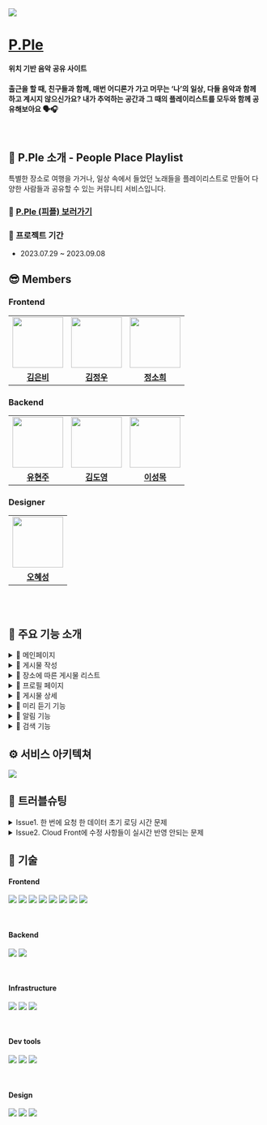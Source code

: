   <img src="https://file.notion.so/f/f/07023ed1-1f46-41e9-bb9a-4c2d8251cca4/6ce6c9ac-7c21-4c09-a3f2-8fecf97bed55/04.png?id=5a7b35ae-7602-42f6-8c1b-c2fa3b651084&table=block&spaceId=07023ed1-1f46-41e9-bb9a-4c2d8251cca4&expirationTimestamp=1694239200000&signature=_3pskICKYrPhQlVCmo7TGnorArOtlrFHGu9KTms2q5g&downloadName=04.png"/>
  
  <br />
  
# [P.Ple](https://pple.today)

<b>위치 기반 음악 공유 사이트</b>

#### 출근을 할 때, 친구들과 함께, 매번 어디론가 가고 머무는 ‘나’의 일상, 다들 음악과 함께 하고 계시지 않으신가요? 내가 추억하는 공간과 그 때의 플레이리스트를 모두와 함께 공유해보아요 🗣️🎧

<br />

## 💜 P.Ple 소개 - People Place Playlist


특별한 장소로 여행을 가거나, 일상 속에서 들었던 노래들을 플레이리스트로 만들어 다양한 사람들과 공유할 수 있는 커뮤니티 서비스입니다.

### 🔗 **[P.Ple (피플) 보러가기](https://pple.today)**

### 📆 프로젝트 기간

-   2023.07.29 ~ 2023.09.08

## 😎 Members

### Frontend

<table>
  <tr>
    <td align="center"><a href="https://github.com/Aurora-in-Wonderland"><img src="https://avatars.githubusercontent.com/u/99107568?v=4" width="100px" /></a></td>
    <td align="center"><a href="https://github.com/ownage2"><img src="https://avatars.githubusercontent.com/u/121753617?v=4" 
    width="100px" /></a></td>
    <td align="center"><a href="https://github.com/heexohee"><img src="https://user-images.githubusercontent.com/90495580/169259379-a913dd30-fa7f-4309-af30-9bd94c9608a6.png" width="100px" /></a></td>
  </tr>
   <tr>
    <td align="center"><b><a href="https://github.com/Aurora-in-Wonderland">김은비</a></b></td>
    <td align="center"><b><a href="https://github.com/ownage2">김정우</a></b></td>
    <td align="center"><b><a href="https://github.com/heexohee">정소희</a></b></td>
  </tr>
</table>

### Backend

<table>

  <tr>
    <td align="center"><a href="https://github.com/hyunJuS2"><img src="https://avatars.githubusercontent.com/u/134916809?v=4" width="100px" /></a></td>
    <td align="center"><a href="https://github.com/mabyoungg"><img src="https://avatars.githubusercontent.com/u/131260371?v=4" 
    width="100px" /></a></td>
    <td align="center"><a href="https://github.com/REWELLGOM"><img src="https://avatars.githubusercontent.com/u/129605750?v=4" width="100px" /></a></td>
  </tr>
   <tr>
    <td align="center"><b><a href="https://github.com/hyunJuS2">유현주</a></b></td>
    <td align="center"><b><a href="https://github.com/mabyoungg">김도영</a></b></td>
    <td align="center"><b><a href="https://github.com/REWELLGOM">이성목</a></b></td>
  </tr>
</table>

### Designer

<table>

  <tr>
    <td align="center"><a href="https://github.com/llama-ste"><img src="" width="100px" /></a></td>
   
  </tr>
   <tr>
    <td align="center"><b><a href="https://github.com/Aurora-in-Wonderland">오혜성</a></b></td>
  </tr>
</table>

<br/>
<br/>

## 💜 주요 기능 소개

<details>
<summary>📌 메인페이지</summary>

-   인기 포스팅, 추천 플레이리스트 등 P.Ple의 주 컨텐츠들을 확인할 수 있습니다.
<table>
  <tr>
    <td align="center"><img src="https://file.notion.so/f/f/07023ed1-1f46-41e9-bb9a-4c2d8251cca4/44775701-f78f-4541-8277-a8488c446f52/%E1%84%86%E1%85%A9%E1%86%A8_%E1%84%92%E1%85%A9%E1%86%B701.png?id=3ab67afe-993b-4d4d-9a77-2cfe69c2df66&table=block&spaceId=07023ed1-1f46-41e9-bb9a-4c2d8251cca4&expirationTimestamp=1694232000000&signature=g4nmsgH0dNXW0hf_y-HgRjqGUML3U0NQsYf4j7d62XQ&downloadName=%E1%84%86%E1%85%A9%E1%86%A8_%E1%84%92%E1%85%A9%E1%86%B701.png" width="100%" /></a></td>
    <td align="center"><img src="https://file.notion.so/f/f/07023ed1-1f46-41e9-bb9a-4c2d8251cca4/b7d0b4bc-6bfb-44e7-91f9-8ad650513e31/%E1%84%86%E1%85%A9%E1%86%A8_%E1%84%92%E1%85%A9%E1%86%B702.png?id=ce5e0996-5c1f-4e06-8ebe-4190dc8236f4&table=block&spaceId=07023ed1-1f46-41e9-bb9a-4c2d8251cca4&expirationTimestamp=1694232000000&signature=tag667tw4xeBp0Nl5FBjNospmBvcPHlPlibOrKJPlYI&downloadName=%E1%84%86%E1%85%A9%E1%86%A8_%E1%84%92%E1%85%A9%E1%86%B702.png" width="100%" /></a></td>
    <td align="center"><img src="https://file.notion.so/f/f/07023ed1-1f46-41e9-bb9a-4c2d8251cca4/df980c54-5558-4f08-a56d-0d3ef4027a84/%E1%84%86%E1%85%A9%E1%86%A8_%E1%84%92%E1%85%A9%E1%86%B703.png?id=25297b48-9898-4941-a853-b9254b51c3a8&table=block&spaceId=07023ed1-1f46-41e9-bb9a-4c2d8251cca4&expirationTimestamp=1694232000000&signature=EswMjY7I7GsyxOPdxlpCJ-GLAgyOAoPfGVOYnvz-5K8&downloadName=%E1%84%86%E1%85%A9%E1%86%A8_%E1%84%92%E1%85%A9%E1%86%B703.png" width="100%" /></a></td>   
  </tr>
</table>
</details>

<details>
<summary>📌 게시물 작성</summary>

-   장소 검색, 노래 검색을 이용해 해당 장소에 어울리는 플레이 리스트를 담아 게시물을 작성할 수 있습니다.
<table>
  <tr>
    <td align="center"><img src="https://file.notion.so/f/f/07023ed1-1f46-41e9-bb9a-4c2d8251cca4/5a413cf0-d3f3-4fff-b6d6-51e1d59dd443/%E1%84%86%E1%85%A9%E1%86%A8_%E1%84%80%E1%85%A6%E1%84%89%E1%85%B5%E1%84%86%E1%85%AE%E1%86%AF%E1%84%8C%E1%85%A1%E1%86%A8%E1%84%89%E1%85%A5%E1%86%BC01_2.png?id=f2491227-1458-4685-922a-df94c975f39b&table=block&spaceId=07023ed1-1f46-41e9-bb9a-4c2d8251cca4&expirationTimestamp=1694232000000&signature=ZcrwpoefCDKbMspix5BkQypCdvCRNj46B6mBLfxyMBY&downloadName=%E1%84%86%E1%85%A9%E1%86%A8_%E1%84%80%E1%85%A6%E1%84%89%E1%85%B5%E1%84%86%E1%85%AE%E1%86%AF%E1%84%8C%E1%85%A1%E1%86%A8%E1%84%89%E1%85%A5%E1%86%BC01_2.png" width="100%" /></a></td>
    <td align="center"><img src="https://file.notion.so/f/f/07023ed1-1f46-41e9-bb9a-4c2d8251cca4/b88efbd9-1eaa-41b4-9e69-dd8278214efe/%E1%84%86%E1%85%A9%E1%86%A8_%E1%84%8C%E1%85%B5%E1%84%83%E1%85%A9%E1%84%91%E1%85%A6%E1%84%8B%E1%85%B5%E1%84%8C%E1%85%B5_%E1%84%91%E1%85%B5%E1%86%AB_2.png?id=2df42b6c-0400-46a3-a200-06100de75cfb&table=block&spaceId=07023ed1-1f46-41e9-bb9a-4c2d8251cca4&expirationTimestamp=1694232000000&signature=P0l6Zep4wwUjEcGhB4uDaOAuSaYkKrEtl4hfpXGMZIw&downloadName=%E1%84%86%E1%85%A9%E1%86%A8_%E1%84%8C%E1%85%B5%E1%84%83%E1%85%A9%E1%84%91%E1%85%A6%E1%84%8B%E1%85%B5%E1%84%8C%E1%85%B5_%E1%84%91%E1%85%B5%E1%86%AB_2.png" width="100%" /></a></td>
    <td align="center"><img src="https://file.notion.so/f/f/07023ed1-1f46-41e9-bb9a-4c2d8251cca4/c726f297-75e8-418b-8640-f288ce0a8a5a/%E1%84%86%E1%85%A9%E1%86%A8_%E1%84%80%E1%85%A6%E1%84%89%E1%85%B5%E1%84%86%E1%85%AE%E1%86%AF%E1%84%8C%E1%85%A1%E1%86%A8%E1%84%89%E1%85%A5%E1%86%BC_03_2.png?id=128b8d87-49c5-40e4-8096-b5b09df1f484&table=block&spaceId=07023ed1-1f46-41e9-bb9a-4c2d8251cca4&expirationTimestamp=1694232000000&signature=Q8cjhBaaAf_4fNEmRZBNSLMMqFNMbWSse-whsQcR_wU&downloadName=%E1%84%86%E1%85%A9%E1%86%A8_%E1%84%80%E1%85%A6%E1%84%89%E1%85%B5%E1%84%86%E1%85%AE%E1%86%AF%E1%84%8C%E1%85%A1%E1%86%A8%E1%84%89%E1%85%A5%E1%86%BC_03_2.png" width="100%" /></a></td>
    <td align="center"><img src="https://file.notion.so/f/f/07023ed1-1f46-41e9-bb9a-4c2d8251cca4/31828d6e-70b5-44d4-ac3a-8bdc765074dc/%E1%84%86%E1%85%A9%E1%86%A8_%E1%84%80%E1%85%A6%E1%84%89%E1%85%B5%E1%84%86%E1%85%AE%E1%86%AF%E1%84%8C%E1%85%A1%E1%86%A8%E1%84%89%E1%85%A5%E1%86%BC_04_2.png?id=eb0132bf-d382-445d-8938-ebc5a20b2170&table=block&spaceId=07023ed1-1f46-41e9-bb9a-4c2d8251cca4&expirationTimestamp=1694232000000&signature=fOHqHoBfBTQ4GLMAfo-5oDAQNu7zw7ziYHdLQFQf_OE&downloadName=%E1%84%86%E1%85%A9%E1%86%A8_%E1%84%80%E1%85%A6%E1%84%89%E1%85%B5%E1%84%86%E1%85%AE%E1%86%AF%E1%84%8C%E1%85%A1%E1%86%A8%E1%84%89%E1%85%A5%E1%86%BC_04_2.png" width="100%" /></a></td>
  </tr>
</table>
</details>

<details>
<summary>📌 장소에 따른 게시물 리스트</summary>

-   GPS 기능을 통해 현재 내 위치 주변이나 특정 장소를 검색하여 그 주변의 작성된 게시물을 확인할 수 있습니다.

<table>
  <tr>
    <td align="center"><img src="https://file.notion.so/f/f/07023ed1-1f46-41e9-bb9a-4c2d8251cca4/5a413cf0-d3f3-4fff-b6d6-51e1d59dd443/%E1%84%86%E1%85%A9%E1%86%A8_%E1%84%80%E1%85%A6%E1%84%89%E1%85%B5%E1%84%86%E1%85%AE%E1%86%AF%E1%84%8C%E1%85%A1%E1%86%A8%E1%84%89%E1%85%A5%E1%86%BC01_2.png?id=f2491227-1458-4685-922a-df94c975f39b&table=block&spaceId=07023ed1-1f46-41e9-bb9a-4c2d8251cca4&expirationTimestamp=1694232000000&signature=ZcrwpoefCDKbMspix5BkQypCdvCRNj46B6mBLfxyMBY&downloadName=%E1%84%86%E1%85%A9%E1%86%A8_%E1%84%80%E1%85%A6%E1%84%89%E1%85%B5%E1%84%86%E1%85%AE%E1%86%AF%E1%84%8C%E1%85%A1%E1%86%A8%E1%84%89%E1%85%A5%E1%86%BC01_2.png" width="100%" /></a></td>
    <td align="center"><img src="https://file.notion.so/f/f/07023ed1-1f46-41e9-bb9a-4c2d8251cca4/b88efbd9-1eaa-41b4-9e69-dd8278214efe/%E1%84%86%E1%85%A9%E1%86%A8_%E1%84%8C%E1%85%B5%E1%84%83%E1%85%A9%E1%84%91%E1%85%A6%E1%84%8B%E1%85%B5%E1%84%8C%E1%85%B5_%E1%84%91%E1%85%B5%E1%86%AB_2.png?id=2df42b6c-0400-46a3-a200-06100de75cfb&table=block&spaceId=07023ed1-1f46-41e9-bb9a-4c2d8251cca4&expirationTimestamp=1694232000000&signature=P0l6Zep4wwUjEcGhB4uDaOAuSaYkKrEtl4hfpXGMZIw&downloadName=%E1%84%86%E1%85%A9%E1%86%A8_%E1%84%8C%E1%85%B5%E1%84%83%E1%85%A9%E1%84%91%E1%85%A6%E1%84%8B%E1%85%B5%E1%84%8C%E1%85%B5_%E1%84%91%E1%85%B5%E1%86%AB_2.png" width="100%" /></a></td>
   
  </tr>
   <!-- <tr>
    <td align="center"><b>메인페이지1</b></td>
    <td align="center"><b>오혜성</b></td>
    <td align="center"><b>오혜성</b></td>
  </tr> -->
</table>

-   GPS 기능을 통해 현재 내 위치 주변이나 특정 장소를 검색하여 그 주변의 작성된 게시물을 확인할 수 있습니다.
</details>

<details>
<summary>📌 프로필 페이지</summary>

-   내 프로필과 회원 정보를 수정할 수 있고, 내 포스팅, 팔로워, 댓글 등을 한 눈에 보고 관리할 수 있습니다.
-   다른 사람의 프로필의 경우 포스팅, 팔로워를 확인할 수 있습니다.

<table>
  <tr>
    <td align="center"><img src="https://file.notion.so/f/f/07023ed1-1f46-41e9-bb9a-4c2d8251cca4/7ccf3fdc-01cc-4b1d-9e22-a3e4968c4d6e/%E1%84%86%E1%85%A1%E1%84%8B%E1%85%B5%E1%84%91%E1%85%A6%E1%84%8B%E1%85%B5%E1%84%8C%E1%85%B5_%E1%84%89%E1%85%A1%E1%86%BC%E1%84%89%E1%85%A6_%E1%84%91%E1%85%B5%E1%84%91%E1%85%B3%E1%86%AF%E1%84%85%E1%85%A5.png?id=99822b1e-173d-418b-9d4f-b41444b19147&table=block&spaceId=07023ed1-1f46-41e9-bb9a-4c2d8251cca4&expirationTimestamp=1694232000000&signature=puXKnySAjbdCT_v3dmcvzeUAtKBfde9NkolXH28IlSI&downloadName=%E1%84%86%E1%85%A1%E1%84%8B%E1%85%B5%E1%84%91%E1%85%A6%E1%84%8B%E1%85%B5%E1%84%8C%E1%85%B5_%E1%84%89%E1%85%A1%E1%86%BC%E1%84%89%E1%85%A6_%E1%84%91%E1%85%B5%E1%84%91%E1%85%B3%E1%86%AF%E1%84%85%E1%85%A5.png" width="100%" /></a></td>
    <td align="center"><img src="https://file.notion.so/f/f/07023ed1-1f46-41e9-bb9a-4c2d8251cca4/475f6153-cd46-4532-9f26-d35f5ccd2c2d/%E1%84%86%E1%85%A1%E1%84%8B%E1%85%B5%E1%84%91%E1%85%A6%E1%84%8B%E1%85%B5%E1%84%8C%E1%85%B5_%E1%84%89%E1%85%A1%E1%86%BC%E1%84%89%E1%85%A6_%E1%84%83%E1%85%A2%E1%86%BA%E1%84%80%E1%85%B3%E1%86%AF.png?id=0529f24e-f676-4f16-8329-2099c390a7a9&table=block&spaceId=07023ed1-1f46-41e9-bb9a-4c2d8251cca4&expirationTimestamp=1694232000000&signature=93AHoD-lzG-hDMlZW4Kxln-Qd6LU5CXu9LWg4i2iMEY&downloadName=%E1%84%86%E1%85%A1%E1%84%8B%E1%85%B5%E1%84%91%E1%85%A6%E1%84%8B%E1%85%B5%E1%84%8C%E1%85%B5_%E1%84%89%E1%85%A1%E1%86%BC%E1%84%89%E1%85%A6_%E1%84%83%E1%85%A2%E1%86%BA%E1%84%80%E1%85%B3%E1%86%AF.png" width="100%" /></a></td>
    <td align="center"><img src="https://file.notion.so/f/f/07023ed1-1f46-41e9-bb9a-4c2d8251cca4/a866a81a-4c93-4a87-939e-06f0fdc4a14a/%E1%84%86%E1%85%A9%E1%86%A8_%E1%84%91%E1%85%B3%E1%84%85%E1%85%A9%E1%84%91%E1%85%B5%E1%86%AF%E1%84%89%E1%85%AE%E1%84%8C%E1%85%A5%E1%86%BC.png?id=92c3b82e-a00d-403a-b0a2-7f4cdcf30099&table=block&spaceId=07023ed1-1f46-41e9-bb9a-4c2d8251cca4&expirationTimestamp=1694232000000&signature=vxI6_oAR-d8h1Nc4hjJUTdhbfHJZNcBwRV9diB9l1W8&downloadName=%E1%84%86%E1%85%A9%E1%86%A8_%E1%84%91%E1%85%B3%E1%84%85%E1%85%A9%E1%84%91%E1%85%B5%E1%86%AF%E1%84%89%E1%85%AE%E1%84%8C%E1%85%A5%E1%86%BC.png" width="100%" /></a></td>
   
  </tr>
</table>
<table>
  <tr>
    <td align="center"><img src="https://file.notion.so/f/f/07023ed1-1f46-41e9-bb9a-4c2d8251cca4/bd159fc3-3df2-4722-aa77-b0ae84a8cf04/%E1%84%86%E1%85%A9%E1%86%A8_%E1%84%86%E1%85%A1%E1%84%8B%E1%85%B5%E1%84%91%E1%85%A6%E1%84%8B%E1%85%B5%E1%84%8C%E1%85%B5_01.png?id=2f080183-709f-4614-9cad-60f264a9496e&table=block&spaceId=07023ed1-1f46-41e9-bb9a-4c2d8251cca4&expirationTimestamp=1694232000000&signature=GmrGmi2Sd2iE-kpoeuxUT2YjU_8jOEEdHfZG23ZUeAM&downloadName=%E1%84%86%E1%85%A9%E1%86%A8_%E1%84%86%E1%85%A1%E1%84%8B%E1%85%B5%E1%84%91%E1%85%A6%E1%84%8B%E1%85%B5%E1%84%8C%E1%85%B5_01.png" width="100%" /></a></td>
    <td align="center"><img src="https://file.notion.so/f/f/07023ed1-1f46-41e9-bb9a-4c2d8251cca4/2e4cca0d-0806-4e49-8f73-340d580604cb/%E1%84%86%E1%85%A9%E1%86%A8_%E1%84%86%E1%85%A1%E1%84%8B%E1%85%B5%E1%84%91%E1%85%A6%E1%84%8B%E1%85%B5%E1%84%8C%E1%85%B502.png?id=3291d8e3-32d4-428b-97c1-d261c96677c1&table=block&spaceId=07023ed1-1f46-41e9-bb9a-4c2d8251cca4&expirationTimestamp=1694232000000&signature=2UMOTpcL-ngge_Kdx_cPkmYw_1e3r2yZrKatcj1j3wQ&downloadName=%E1%84%86%E1%85%A9%E1%86%A8_%E1%84%86%E1%85%A1%E1%84%8B%E1%85%B5%E1%84%91%E1%85%A6%E1%84%8B%E1%85%B5%E1%84%8C%E1%85%B502.png" width="100%" /></a></td>
    <td align="center"><img src="https://file.notion.so/f/f/07023ed1-1f46-41e9-bb9a-4c2d8251cca4/c77879a4-e44f-41ef-ba12-8f39a8dc694f/%E1%84%86%E1%85%A9%E1%86%A8_%E1%84%86%E1%85%A1%E1%84%8B%E1%85%B5%E1%84%91%E1%85%A6%E1%84%8B%E1%85%B5%E1%84%8C%E1%85%B5_03.png?id=e7c0e7b5-2270-4643-8f34-ce836a32fb97&table=block&spaceId=07023ed1-1f46-41e9-bb9a-4c2d8251cca4&expirationTimestamp=1694232000000&signature=iWiFl2bQInLUk_uYiUkRD1VgkI2YswSV7ah8CQeuVms&downloadName=%E1%84%86%E1%85%A9%E1%86%A8_%E1%84%86%E1%85%A1%E1%84%8B%E1%85%B5%E1%84%91%E1%85%A6%E1%84%8B%E1%85%B5%E1%84%8C%E1%85%B5_03.png" width="100%" /></a></td>
  </tr>
</table>
</details>

<details>
<summary>📌 게시물 상세</summary>

-   게시물의 상세 내용을 확인하고 댓글을 남겨 다른 사람과 의견을 공유할 수 있습니다.

<table>
  <tr>
    <td align="center"><img src="https://file.notion.so/f/f/07023ed1-1f46-41e9-bb9a-4c2d8251cca4/2dce2a56-8b0d-42c3-8058-012211d4329c/%E1%84%86%E1%85%A9%E1%86%A8_%E1%84%80%E1%85%A6%E1%84%89%E1%85%B5%E1%84%86%E1%85%AE%E1%86%AF%E1%84%89%E1%85%A1%E1%86%BC%E1%84%89%E1%85%A6.png?id=01915fd2-4ace-417b-9023-ae8b8dbf59ed&table=block&spaceId=07023ed1-1f46-41e9-bb9a-4c2d8251cca4&expirationTimestamp=1694232000000&signature=jrFbPkWW5rIU_L4XePWdI4NCPhR7AU7wxQPuahVLVuA&downloadName=%E1%84%86%E1%85%A9%E1%86%A8_%E1%84%80%E1%85%A6%E1%84%89%E1%85%B5%E1%84%86%E1%85%AE%E1%86%AF%E1%84%89%E1%85%A1%E1%86%BC%E1%84%89%E1%85%A6.png" width="100%" /></a></td>
    <td align="center"><img src="https://file.notion.so/f/f/07023ed1-1f46-41e9-bb9a-4c2d8251cca4/6bd99654-ac14-4f5b-8b62-eb91048a33e2/%E1%84%86%E1%85%A9%E1%86%A8_%E1%84%83%E1%85%A2%E1%86%BA%E1%84%80%E1%85%B3%E1%86%AF.png?id=b0cfb202-8467-499f-a19d-5a900cd0d457&table=block&spaceId=07023ed1-1f46-41e9-bb9a-4c2d8251cca4&expirationTimestamp=1694232000000&signature=QntvxUSMEh6MspRhc82MmuS_dK3mR3saRDQpM7GFEdE&downloadName=%E1%84%86%E1%85%A9%E1%86%A8_%E1%84%83%E1%85%A2%E1%86%BA%E1%84%80%E1%85%B3%E1%86%AF.png" width="100%" /></a></td>   
  </tr>
</table>

-   마음에 드는 게시물에 좋아요를 하거나 작성자를 팔로우 할 수 있습니다.
</details>
<details>
<summary>📌 미리 듣기 기능</summary>

-   음악을 선택하면 Spotify에서 제공하는 30초 미리 듣기를 들을 수 있습니다.

<table>
  <tr>
    <td align="center"><img src="https://file.notion.so/f/f/07023ed1-1f46-41e9-bb9a-4c2d8251cca4/568409fa-3705-4a4e-aa9a-8054181b4875/%EB%AA%A9_%EB%AF%B8%EB%A6%AC%EB%93%A3%EA%B8%B0.png?id=2066e8c6-62df-40c4-91e7-c3a5a5303f6b&table=block&spaceId=07023ed1-1f46-41e9-bb9a-4c2d8251cca4&expirationTimestamp=1694232000000&signature=uqjQ-w6CVyxO7aFnXIuQBZ69vSDtI6DcxUOaVJ-QL5A&downloadName=%EB%AA%A9_%EB%AF%B8%EB%A6%AC%EB%93%A3%EA%B8%B0.png" width="50%" /></a></td>
  </tr>
</table>

-   한 번 더 음악을 선택하면 Spotify 사이트로 이동합니다.
</details>
<details>
<summary>📌 알림 기능</summary>

-   로그인한 유저는 팔로우를 받거나 작성한 글에 다른 유저가 좋아요, 댓글 작성을 하면 알림을 받을 수 있습니다.

<table>
  <tr>
    <td align="center"><img src="https://file.notion.so/f/f/07023ed1-1f46-41e9-bb9a-4c2d8251cca4/74fb411a-e87d-4158-95d6-4aecbd606989/Untitled.png?id=aa143c4f-920d-4d69-b92e-27fbe43e664a&table=block&spaceId=07023ed1-1f46-41e9-bb9a-4c2d8251cca4&expirationTimestamp=1694232000000&signature=5L2IZQWjZ2akxDjp8MtOR2kwSx6ALg7P3PsqSfm2O0g&downloadName=Untitled.png" width="100%" /></a></td>
    <td align="center"><img src="https://file.notion.so/f/f/07023ed1-1f46-41e9-bb9a-4c2d8251cca4/d8b0de8f-159c-4255-873e-d1aebccc8110/%EB%AA%A9_%EC%95%8C%EB%A6%BC_%ED%8C%94%EB%A1%9C%EC%9A%B0.png?id=2e2af10c-5503-45bb-8f07-71a6c70753e9&table=block&spaceId=07023ed1-1f46-41e9-bb9a-4c2d8251cca4&expirationTimestamp=1694232000000&signature=DSbqewffZgGOSF5bKL5ALk-7WLBYBZMeNtXDjYFQrBQ&downloadName=%EB%AA%A9_%EC%95%8C%EB%A6%BC_%ED%8C%94%EB%A1%9C%EC%9A%B0.png" width="100%" /></a></td>
  </tr>
</table>
</details>
<details>
<summary>📌 검색 기능</summary>

-   추천 포스팅, 인기 플레이스, 카테고리 별 인기 있는 노래, 인기 검색어를 확인할 수 있습니다.
-   검색어를 입력하여 관련된 포스팅, 플레이스, 음악, 피플러를 찾아볼 수 있습니다.

<table>
  <tr>
    <td align="center"><img src="https://file.notion.so/f/f/07023ed1-1f46-41e9-bb9a-4c2d8251cca4/e37e81ff-a096-482c-8d13-664f6a038eec/%E1%84%86%E1%85%A9%E1%86%A8_%E1%84%80%E1%85%A5%E1%86%B7%E1%84%89%E1%85%A2%E1%86%A801.png?id=6532e785-a639-4023-8533-a765414683c2&table=block&spaceId=07023ed1-1f46-41e9-bb9a-4c2d8251cca4&expirationTimestamp=1694232000000&signature=g6wzmSPA8hogPWQTnZqAOx0sSkXCH0c2dR37Dtzl7jQ&downloadName=%E1%84%86%E1%85%A9%E1%86%A8_%E1%84%80%E1%85%A5%E1%86%B7%E1%84%89%E1%85%A2%E1%86%A801.png" width="100%" /></a></td>
    <td align="center"><img src="https://file.notion.so/f/f/07023ed1-1f46-41e9-bb9a-4c2d8251cca4/80bedeba-5dc6-4fb6-93d4-410c4cab1685/%E1%84%86%E1%85%A9%E1%86%A8_%E1%84%80%E1%85%A5%E1%86%B7%E1%84%89%E1%85%A2%E1%86%A802.png?id=cf3bc042-84b0-4f54-a5c3-e6eb1b7eb7c2&table=block&spaceId=07023ed1-1f46-41e9-bb9a-4c2d8251cca4&expirationTimestamp=1694232000000&signature=VDTBbAfzZNhI2GNpddQqTxk-H0Ccr-DxOfT6vVLixP0&downloadName=%E1%84%86%E1%85%A9%E1%86%A8_%E1%84%80%E1%85%A5%E1%86%B7%E1%84%89%E1%85%A2%E1%86%A802.png" width="100%" /></a></td>
    <td align="center"><img src="https://file.notion.so/f/f/07023ed1-1f46-41e9-bb9a-4c2d8251cca4/26892a46-1df2-4396-af93-35a4ad113816/%E1%84%86%E1%85%A9%E1%86%A8_%E1%84%80%E1%85%A5%E1%86%B7%E1%84%89%E1%85%A2%E1%86%A8_%E1%84%89%E1%85%AE%E1%86%AB%E1%84%8B%E1%85%B1%E1%84%8B%E1%85%A9%E1%84%91%E1%85%B3%E1%86%AB.png?id=76c1c51e-c097-4298-93ab-090a3ba6f8fc&table=block&spaceId=07023ed1-1f46-41e9-bb9a-4c2d8251cca4&expirationTimestamp=1694232000000&signature=8BdZWRA5zz9DV3bG6ynce1ZQPvdTI-4IFxy10dgvzyA&downloadName=%E1%84%86%E1%85%A9%E1%86%A8_%E1%84%80%E1%85%A5%E1%86%B7%E1%84%89%E1%85%A2%E1%86%A8_%E1%84%89%E1%85%AE%E1%86%AB%E1%84%8B%E1%85%B1%E1%84%8B%E1%85%A9%E1%84%91%E1%85%B3%E1%86%AB.png" width="100%" /></a></td>
  </tr>
</table>
</details>

## ⚙️ 서비스 아키텍쳐

<img src="https://file.notion.so/f/f/07023ed1-1f46-41e9-bb9a-4c2d8251cca4/8dd8a975-6cbf-4686-b56c-0f39a18a830b/11111.png?id=de6c44b3-20d3-4dca-8adf-ce7e5d75a8e7&table=block&spaceId=07023ed1-1f46-41e9-bb9a-4c2d8251cca4&expirationTimestamp=1694232000000&signature=bsFTo5_veSeL8CCAuUCk4-ELV6FhhBQCuF1FflUvVdk&downloadName=11111.png">

<br>

## 🔫 트러블슈팅

<details>
<summary> Issue1. 한 번에 요청 한 데이터 초기 로딩 시간 문제 </summary>

문제 : 메인 페이지에서 많은 컨텐츠에 대한 요청을 한꺼번에 해서 초기 로딩 시간이 긴 문제

시도 : 로딩 스켈레톤을 적용해 사용자 경험 개선
→ 근본적인 문제인 로딩 시간을 개선하지 못함

해결 : 컨텐츠 각 요소 별로 API 요청 분리<br>
→ Intersection Observer API를 사용해 Lazy Loading 구현<br>
화면에 보이지 않는 요소들에 대한 요청 X<br>
→ 초기 로딩 시간 개선

</details>

<details>
<summary> Issue2. Cloud Front에 수정 사항들이 실시간 반영 안되는 문제 </summary>

문제 : Cloud Front에 수정 사항들이 실시간 반영 안되는 문제

시도 : 공식 배포 전까지 캐시 정책 CachingDisabled 설정

해결 : 무효화 생성해 적용 or 캐시 정책을 만들어 원하는 TTL 설정

</details>


## 🐰 기술



#### Frontend

<p>
  <img src="https://img.shields.io/badge/React-61DAFB?style=for-the-badge&logo=React&logoColor=black">
  <img src="https://img.shields.io/badge/typescript-blue?style=for-the-badge&logo=typescript&logoColor=white">
  <img src="https://img.shields.io/badge/axios-007CE2?style=for-the-badge&logo=axios&logoColor=white" >
  <img src="https://img.shields.io/badge/React_Router-CA4245?style=for-the-badge&logo=react-router&logoColor=white">
  <img src="https://img.shields.io/badge/redux-%23593d88.svg?style=for-the-badge&logo=redux&logoColor=white" >
  <img src="https://img.shields.io/badge/styled--components-DB7093?style=for-the-badge&logo=styled-components&logoColor=white" >
    <img src="https://img.shields.io/badge/AWS-%23FF9900.svg?style=for-the-badge&logo=amazon-aws&logoColor=white" /> 
      <img src="https://img.shields.io/badge/React_Query-CA4245?style=for-the-badge&logo=reactquery-aws&logoColor=white" /> 
</p>
<br>

#### Backend

<p>

<img src="https://img.shields.io/badge/Spring Boot-6DB33F?style=for-the-badge&logo=Spring Boot&logoColor=yellow">
<img src="https://img.shields.io/badge/Spring-White?style=for-the-badge&logo=Spring&logoColor=yellow">

 
</p>
<br>

#### Infrastructure

<p>
  <img src="https://img.shields.io/badge/AWS-%23FF9900.svg?style=for-the-badge&logo=amazon-aws&logoColor=white" > 
  <img src="https://img.shields.io/badge/Cloud Front-CA4245?style=for-the-badge&logoColor=white">
  <img src="https://img.shields.io/badge/route53-F7A81B?style=for-the-badge&logo=route53&logoColor=white">
  
</p>
<br>

#### Dev tools

<p> 
  <img src="https://img.shields.io/badge/Visual%20Studio%20Code-0078d7.svg?style=for-the-badge&logo=visual-studio-code&logoColor=white">
  <img src="https://img.shields.io/badge/git-%23F05033.svg?style=for-the-badge&logo=git&logoColor=white">
  <img src="https://img.shields.io/badge/github-%23121011.svg?style=for-the-badge&logo=github&logoColor=white">
</p>
<br>

#### Design

<p>
  <img src="https://img.shields.io/badge/Figma-F24E1E?style=for-the-badge&logo=Figma&logoColor=white"/>
  <img src="https://img.shields.io/badge/Adobe Illustrator-FF9A00?style=for-the-badge&logo=Adobe Illustrator&logoColor=white"/>
  <img src="https://img.shields.io/badge/Adobe Photoshop-31A8FF?style=for-the-badge&logo=Adobe Photoshop&logoColor=white"/>
</p>
<br>

